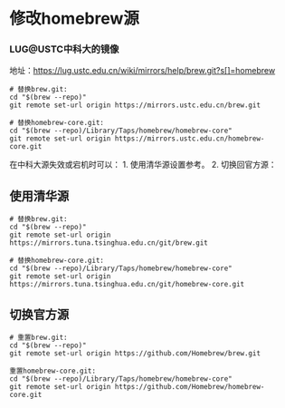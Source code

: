 # 修改homebrew源

### LUG@USTC中科大的镜像

地址：https://lug.ustc.edu.cn/wiki/mirrors/help/brew.git?s[]=homebrew

```
# 替换brew.git:
cd "$(brew --repo)"
git remote set-url origin https://mirrors.ustc.edu.cn/brew.git

# 替换homebrew-core.git:
cd "$(brew --repo)/Library/Taps/homebrew/homebrew-core"
git remote set-url origin https://mirrors.ustc.edu.cn/homebrew-core.git
```

在中科大源失效或宕机时可以： 1. 使用清华源设置参考。 2. 切换回官方源：

## 使用清华源

```
# 替换brew.git:
cd "$(brew --repo)"
git remote set-url origin https://mirrors.tuna.tsinghua.edu.cn/git/brew.git

# 替换homebrew-core.git:
cd "$(brew --repo)/Library/Taps/homebrew/homebrew-core"
git remote set-url origin https://mirrors.tuna.tsinghua.edu.cn/git/homebrew-core.git
```

## 切换官方源
```
# 重置brew.git:
cd "$(brew --repo)"
git remote set-url origin https://github.com/Homebrew/brew.git

重置homebrew-core.git:
cd "$(brew --repo)/Library/Taps/homebrew/homebrew-core"
git remote set-url origin https://github.com/Homebrew/homebrew-core.git
```
